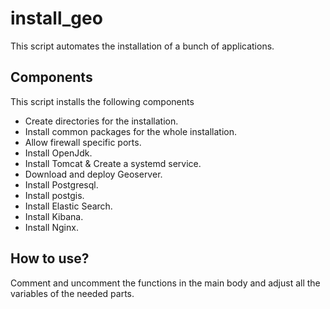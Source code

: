 install_geo
============
This script automates the installation of a bunch of applications.

## Components 
This script installs the following components
* Create directories for the installation.
* Install common packages for the whole installation.
* Allow firewall specific ports.
* Install OpenJdk.
* Install Tomcat & Create a systemd service.
* Download and deploy Geoserver.
* Install Postgresql.
* Install postgis.
* Install Elastic Search.
* Install Kibana.
* Install Nginx.

## How to use? 
Comment and uncomment the functions in the main body and adjust all the variables of the needed parts.
